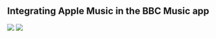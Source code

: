 ## Integrating Apple Music in the BBC Music app

<img src="https://ichef.bbci.co.uk/images/ic/640xn/p05fdsk2.jpg">

<img src="https://ichef.bbci.co.uk/images/ic/640xn/p05fdt4m.jpg">